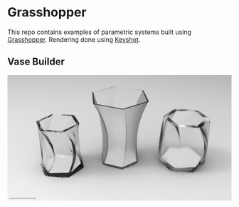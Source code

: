 # Grasshopper

This repo contains examples of parametric systems built using [Grasshopper](http://grasshopper3d.com). Rendering done using [Keyshot](https://www.keyshot.com).

## Vase Builder
![](img/vase-builder.jpg)



